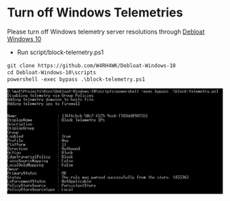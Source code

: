 # Turn off Windows Telemetries

Please turn off Windows telemetry server resolutions through [Debloat Windows 10](https://github.com/W4RH4WK/Debloat-Windows-10)
   * Run script/block-telemetry.ps1
   
```
git clone https://github.com/W4RH4WK/Debloat-Windows-10
cd Debloat-Windows-10\scripts
powershell -exec bypass .\block-telemetry.ps1
```

![block-telemetry](Images/block-telemetry.png "block-telemetry")

